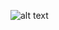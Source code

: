 ![alt text](https://www.lavenir.net/resizer/v2/Y6XATQPDXJETDGMO5TT7KBNHBU.jpg?auth=f644a9bbdc0cad31d2dfcb55d40710d2a23a22ee7800b11f79fc4c1fbb754b5e&width=768&height=498&quality=85&focal=520%2C337)
